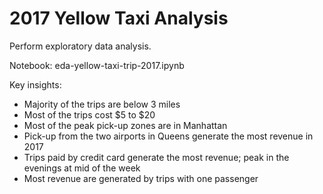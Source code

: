 # 2017 Yellow Taxi Analysis

Perform exploratory data analysis.

Notebook: eda-yellow-taxi-trip-2017.ipynb

Key insights:
- Majority of the trips are below 3 miles
- Most of the trips cost $5 to $20
- Most of the peak pick-up zones are in Manhattan
- Pick-up from the two airports in Queens generate the most revenue in 2017
- Trips paid by credit card generate the most revenue; peak in the evenings at mid of the week
- Most revenue are generated by trips with one passenger
